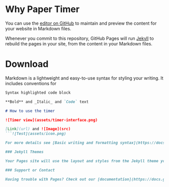 # Why Paper Timer

You can use the [editor on GitHub](https://github.com/boan-anbo/paper-timer-public/edit/gh-pages/index.md) to maintain and preview the content for your website in Markdown files.

Whenever you commit to this repository, GitHub Pages will run [Jekyll](https://jekyllrb.com/) to rebuild the pages in your site, from the content in your Markdown files.

# Download

Markdown is a lightweight and easy-to-use syntax for styling your writing. It includes conventions for

```markdown
Syntax highlighted code block

**Bold** and _Italic_ and `Code` text

# How to use the timer

![Timer view](assets/timer-interface.png)

[Link](url) and ![Image](src)
```![Test](assets/icon.png)

For more details see [Basic writing and formatting syntax](https://docs.github.com/en/github/writing-on-github/getting-started-with-writing-and-formatting-on-github/basic-writing-and-formatting-syntax).

### Jekyll Themes

Your Pages site will use the layout and styles from the Jekyll theme you have selected in your [repository settings](https://github.com/boan-anbo/paper-timer-public/settings/pages). The name of this theme is saved in the Jekyll `_config.yml` configuration file.

### Support or Contact

Having trouble with Pages? Check out our [documentation](https://docs.github.com/categories/github-pages-basics/) or [contact support](https://support.github.com/contact) and we’ll help you sort it out.
